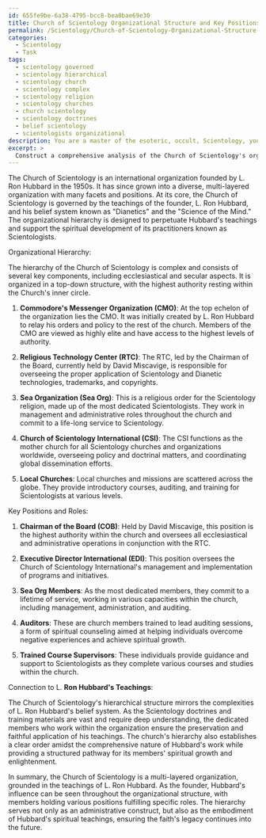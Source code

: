 ```yaml
---
id: 655fe9be-6a38-4795-bcc8-bea0bae69e30
title: Church of Scientology Organizational Structure and Key Positions
permalink: /Scientology/Church-of-Scientology-Organizational-Structure-and-Key-Positions/
categories:
  - Scientology
  - Task
tags:
  - scientology governed
  - scientology hierarchical
  - scientology church
  - scientology complex
  - scientology religion
  - scientology churches
  - church scientology
  - scientology doctrines
  - belief scientology
  - scientologists organizational
description: You are a master of the esoteric, occult, Scientology, you complete tasks to the absolute best of your ability, no matter if you think you were not trained to do the task specifically, you will attempt to do it anyways, since you have performed the tasks you are given with great mastery, accuracy, and deep understanding of what is requested. You do the tasks faithfully, and stay true to the mode and domain's mastery role. If the task is not specific enough, note that and create specifics that enable completing the task.
excerpt: > 
  Construct a comprehensive analysis of the Church of Scientology's organizational hierarchy, detailing the underlying principles governing its structure, key positions within the organization, and the specific roles each member fulfills. Additionally, include examples of real-life figures embodying these positions and elaborate on the correlation between L. Ron Hubbard's teachings and the complexity of the hierarchy.
---
```

The Church of Scientology is an international organization founded by L. Ron Hubbard in the 1950s. It has since grown into a diverse, multi-layered organization with many facets and positions. At its core, the Church of Scientology is governed by the teachings of the founder, L. Ron Hubbard, and his belief system known as "Dianetics" and the "Science of the Mind." The organizational hierarchy is designed to perpetuate Hubbard's teachings and support the spiritual development of its practitioners known as Scientologists.

Organizational Hierarchy:

The hierarchy of the Church of Scientology is complex and consists of several key components, including ecclesiastical and secular aspects. It is organized in a top-down structure, with the highest authority resting within the Church's inner circle.

1. ****Commodore's Messenger Organization (CMO)****: At the top echelon of the organization lies the CMO. It was initially created by L. Ron Hubbard to relay his orders and policy to the rest of the church. Members of the CMO are viewed as highly elite and have access to the highest levels of authority.

2. ****Religious Technology Center (RTC)****: The RTC, led by the Chairman of the Board, currently held by David Miscavige, is responsible for overseeing the proper application of Scientology and Dianetic technologies, trademarks, and copyrights.

3. ****Sea Organization (Sea Org)****: This is a religious order for the Scientology religion, made up of the most dedicated Scientologists. They work in management and administrative roles throughout the church and commit to a life-long service to Scientology.

4. ****Church of Scientology International (CSI)****: The CSI functions as the mother church for all Scientology churches and organizations worldwide, overseeing policy and doctrinal matters, and coordinating global dissemination efforts.

5. ****Local Churches****: Local churches and missions are scattered across the globe. They provide introductory courses, auditing, and training for Scientologists at various levels.

Key Positions and Roles:

1. ****Chairman of the Board (COB)****: Held by David Miscavige, this position is the highest authority within the church and oversees all ecclesiastical and administrative operations in conjunction with the RTC.

2. ****Executive Director International (EDI)****: This position oversees the Church of Scientology International's management and implementation of programs and initiatives.

3. ****Sea Org Members****: As the most dedicated members, they commit to a lifetime of service, working in various capacities within the church, including management, administration, and auditing.

4. ****Auditors****: These are church members trained to lead auditing sessions, a form of spiritual counseling aimed at helping individuals overcome negative experiences and achieve spiritual growth.

5. ****Trained Course Supervisors****: These individuals provide guidance and support to Scientologists as they complete various courses and studies within the church.

Connection to L. **Ron Hubbard's Teachings**:

The Church of Scientology's hierarchical structure mirrors the complexities of L. Ron Hubbard's belief system. As the Scientology doctrines and training materials are vast and require deep understanding, the dedicated members who work within the organization ensure the preservation and faithful application of his teachings. The church's hierarchy also establishes a clear order amidst the comprehensive nature of Hubbard's work while providing a structured pathway for its members' spiritual growth and enlightenment.

In summary, the Church of Scientology is a multi-layered organization, grounded in the teachings of L. Ron Hubbard. As the founder, Hubbard's influence can be seen throughout the organizational structure, with members holding various positions fulfilling specific roles. The hierarchy serves not only as an administrative construct, but also as the embodiment of Hubbard's spiritual teachings, ensuring the faith's legacy continues into the future.
